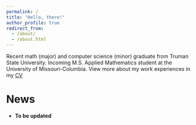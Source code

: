```yaml
---
permalink: /
title: "Hello, there!"
author_profile: true
redirect_from: 
  - /about/
  - /about.html
---
```


Recent math (major) and computer science (minor) graduate from Truman State University. Incoming M.S. Applied Mathematics student at the University of Missouri-Columbia. View more about my work experiences in my [CV](https://krischebo.github.io/cv/)

News
=
- **To be updated**
